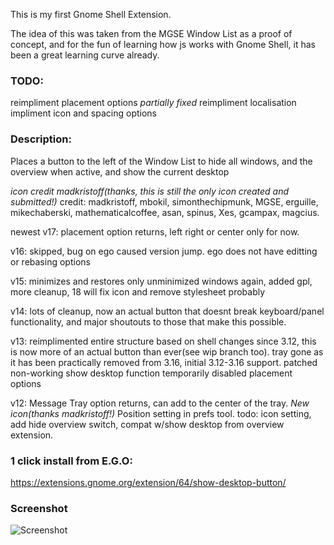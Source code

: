 This is my first Gnome Shell Extension.

The idea of this was taken from the MGSE Window List as a proof of concept, and for the fun of learning how js works with Gnome Shell, it has been a great learning curve already.

### TODO:
reimpliment placement options _partially fixed_
reimpliment localisation
impliment icon and spacing options

### Description: 

Places a button to the left of the Window List to hide all windows, and the overview when active, and show the current desktop

*icon credit madkristoff(thanks, this is _still_ the only icon created and submitted!)* 
credit: madkristoff, mbokil, simonthechipmunk, MGSE, erguille, mikechaberski, mathematicalcoffee, asan, spinus, Xes, gcampax, magcius. 

newest v17: placement option returns, left right or center only for now.

v16: skipped, bug on ego caused version jump. ego does not have editting or rebasing options

v15: minimizes and restores only unminimized windows again, added gpl, more cleanup, 18 will fix icon and remove stylesheet probably

v14: lots of cleanup, now an actual button that doesnt break keyboard/panel functionality, and major shoutouts to those that make this possible.

v13: reimplimented entire structure based on shell changes since 3.12, this is now more of an actual button than ever(see wip branch too).
tray gone as it has been practically removed from 3.16, initial 3.12-3.16 support.
patched non-working show desktop function
temporarily disabled placement options

v12: Message Tray option returns, can add to the center of the tray.
*New icon(thanks madkristoff!)* 
Position setting in prefs tool. 
todo: icon setting, add hide overview switch, compat w/show desktop from overview extension.


### 1 click install from E.G.O:

https://extensions.gnome.org/extension/64/show-desktop-button/


### Screenshot

![Screenshot](https://raw.github.com/l300lvl/Show-Desktop-Button/master/screenshot.png)
